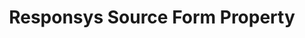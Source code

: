 ---
# -------------------------- #
#        CONTENT TYPE        #
# -------------------------- #

content-type: "api-form"
form-type: "source"
key: "source-form-properties-responsys-object"


# -------------------------- #
#        OBJECT INFO         #
# -------------------------- #

title: "Responsys Source Form Property"
api-type: "platform.responsys"
display-name: "Responsys"

source-type: "database"
docs-name: "responsys"
db-type: "responsys"

is-filesystem: true

description: ""


# -------------------------- #
#      OBJECT ATTRIBUTES     #
# -------------------------- #

uses-common-fields: false
uses-feature-fields: false
uses-start-date: true

object-attributes:
  - name: "host"
    required: true
    type: "string"
    description: |
      The host address of the {{ form-property.display-name }} SFTP server. If the server is hosted by Oracle, this will likely be `files.responsys.net`.
    value: "<HOST_ADDRESS>"

  - name: "port"
    required: true
    type: "string"
    description: "The port of the SFTP server. As Stitch uses an SSH tunnel to connect to {{ form-property.display-name }}, this will likely be the default SSH port (`{{ port }}`)."
    value: "{{ port }}"

  - name: "username"
    required: true
    type: "string"
    description: "The username of the {{ integration }} database user."
    value: "<USERNAME>"

  - name: "path"
    required: true
    type: "string"
    description: "The file server path where completed {{ form-property.display-name }} export files are stored."
    value: "<PATH>"
---
